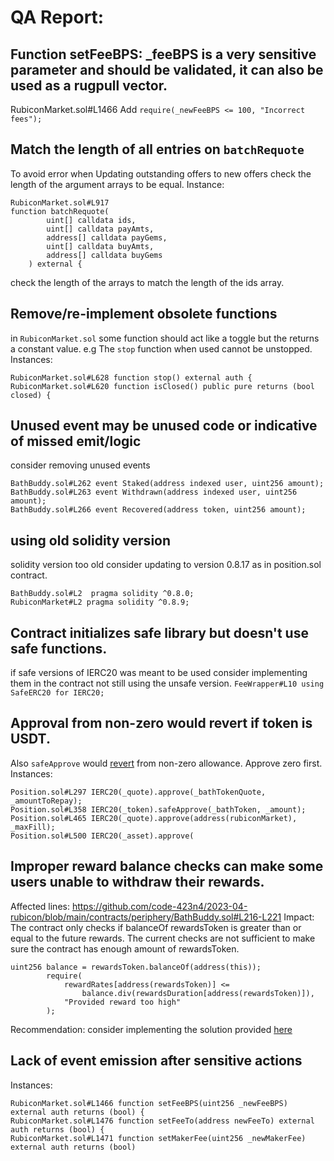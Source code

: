 # QA Report:
## Function setFeeBPS: _feeBPS is a very sensitive parameter and should be validated, it can also be used as a rugpull vector.
RubiconMarket.sol#L1466
Add `require(_newFeeBPS <= 100, "Incorrect fees");`
## Match the length of all entries on `batchRequote`
   To avoid error when Updating outstanding offers to new offers check the length of the argument arrays to be equal.
Instance:
```solidity
RubiconMarket.sol#L917
function batchRequote(
        uint[] calldata ids,
        uint[] calldata payAmts,
        address[] calldata payGems,
        uint[] calldata buyAmts,
        address[] calldata buyGems
    ) external {
```
check the length of the arrays to match the length of the ids array.

## Remove/re-implement obsolete functions
in `RubiconMarket.sol` some function should act like a toggle but the returns a constant value.
e.g The `stop` function when used cannot be unstopped.
Instances:
```solidity
RubiconMarket.sol#L628 function stop() external auth {
RubiconMarket.sol#L620 function isClosed() public pure returns (bool closed) {
```
## Unused event may be unused code or indicative of missed emit/logic
   consider removing unused events
   ```solidity
   BathBuddy.sol#L262 event Staked(address indexed user, uint256 amount);
   BathBuddy.sol#L263 event Withdrawn(address indexed user, uint256 amount);
   BathBuddy.sol#L266 event Recovered(address token, uint256 amount);
   ```
## using old solidity version
   solidity version too old consider updating to version 0.8.17 as in position.sol contract.
   ```solidity
   BathBuddy.sol#L2  pragma solidity ^0.8.0;
   RubiconMarket#L2 pragma solidity ^0.8.9;
```
## Contract initializes safe library but doesn't use safe functions.
   if safe versions of IERC20 was meant to be used consider implementing them in the contract not still using the unsafe version.
   `FeeWrapper#L10 using SafeERC20 for IERC20;`
## Approval from non-zero would revert if token is USDT.
   Also `safeApprove` would [revert](https://github.com/OpenZeppelin/openzeppelin-contracts/blob/master/contracts/token/ERC20/utils/SafeERC20.sol#L50) from non-zero allowance.
   Approve zero first.
   Instances:
   ```solidity
   Position.sol#L297 IERC20(_quote).approve(_bathTokenQuote, _amountToRepay);
   Position.sol#L358 IERC20(_token).safeApprove(_bathToken, _amount);
   Position.sol#L465 IERC20(_quote).approve(address(rubiconMarket), _maxFill);
   Position.sol#L500 IERC20(_asset).approve(
   ```

## Improper reward balance checks can make some users unable to withdraw their rewards.
Affected lines:
https://github.com/code-423n4/2023-04-rubicon/blob/main/contracts/periphery/BathBuddy.sol#L216-L221
Impact:
The contract only checks if balanceOf rewardsToken is greater than or equal to the future rewards. The current checks are not sufficient to make sure the contract has enough amount of rewardsToken.
```solidity
uint256 balance = rewardsToken.balanceOf(address(this));
        require(
            rewardRates[address(rewardsToken)] <=
                balance.div(rewardsDuration[address(rewardsToken)]),
            "Provided reward too high"
        );
```
Recommendation:
consider implementing the solution provided [here](https://github.com/code-423n4/2022-02-concur-findings/issues/209)

## Lack of event emission after sensitive actions
Instances:
```
RubiconMarket.sol#L1466 function setFeeBPS(uint256 _newFeeBPS) external auth returns (bool) {
RubiconMarket.sol#L1476 function setFeeTo(address newFeeTo) external auth returns (bool) {
RubiconMarket.sol#L1471 function setMakerFee(uint256 _newMakerFee) external auth returns (bool)
```